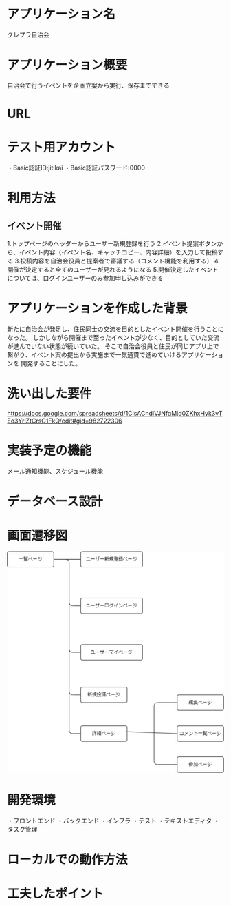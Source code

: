 # アプリケーション名
クレプラ自治会

# アプリケーション概要
自治会で行うイベントを企画立案から実行、保存までできる

# URL


# テスト用アカウント
・Basic認証ID:jitikai
・Basic認証パスワード:0000

# 利用方法
## イベント開催
1.トップページのヘッダーからユーザー新規登録を行う
2.イベント提案ボタンから、イベント内容（イベント名、キャッチコピー、内容詳細）を入力して投稿する
3.投稿内容を自治会役員と提案者で審議する（コメント機能を利用する）
4.開催が決定すると全てのユーザーが見れるようになる
5.開催決定したイベントについては、ログインユーザーのみ参加申し込みができる

# アプリケーションを作成した背景
新たに自治会が発足し、住民同士の交流を目的としたイベント開催を行うことになった。
しかしながら開催まで至ったイベントが少なく、目的としていた交流が進んでいない状態が続いていた。
そこで自治会役員と住民が同じアプリ上で繋がり、イベント案の提出から実施まで一気通貫で進めていけるアプリケーションを
開発することにした。

# 洗い出した要件
https://docs.google.com/spreadsheets/d/1ClsACndiVJNfqMjd0ZKhxHyk3vTEo3YrlZtCrsG1FkQ/edit#gid=982722306

# 実装予定の機能
メール通知機能、スケジュール機能

# データベース設計


# 画面遷移図
![Alt text](draw.png)

# 開発環境
・フロントエンド
・バックエンド
・インフラ
・テスト
・テキストエディタ
・タスク管理

# ローカルでの動作方法


# 工夫したポイント

